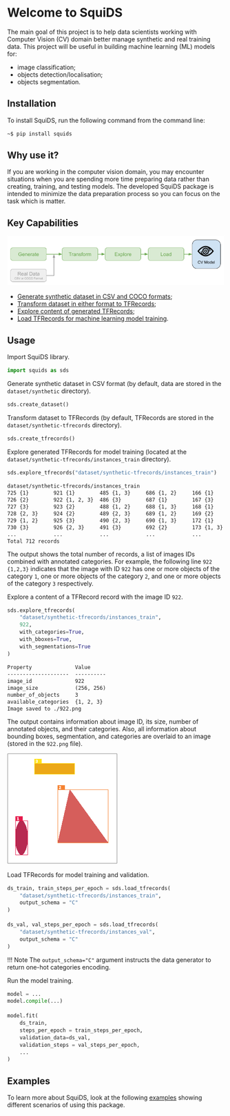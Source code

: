 # Welcome to SquiDS

The main goal of this project is to help data scientists working with Computer Vision (CV) domain better manage synthetic and real training data. This project will be useful in building machine learning (ML) models for:

* image classification;
* objects detection/localisation;
* objects segmentation.

## Installation

To install SquiDS, run the following command from the command line:

```bash
~$ pip install squids
```

## Why use it?

If you are working in the computer vision domain, you may encounter situations when you are spending more time preparing data rather than creating, training, and testing models. The developed SquiDS package is intended to minimize the data preparation process so you can focus on the task which is matter.

## Key Capabilities

![architecture](images/architecture.png)

* [Generate synthetic dataset in CSV and COCO formats](generator.md);
* [Transform dataset in either format to TFRecords](transformer.md);
* [Explore content of generated TFRecords](explorer.md);
* [Load TFRecords for machine learning model training](loader.md).

## Usage

Import SquiDS library.

```Python
import squids as sds
```

Generate synthetic dataset in CSV format (by default, data are stored in the `dataset/synthetic` directory).

```Python
sds.create_dataset()
```

Transform dataset to TFRecords (by default, TFRecords are stored in the `dataset/synthetic-tfrecords` directory).

```Python
sds.create_tfrecords()
```

Explore generated TFRecords for model training (located at the `dataset/synthetic-tfrecords/instances_train` directory).

```Python
sds.explore_tfrecords("dataset/synthetic-tfrecords/instances_train")
```

```text
dataset/synthetic-tfrecords/instances_train
725 {1}        921 {1}        485 {1, 3}     686 {1, 2}     166 {1}
726 {2}        922 {1, 2, 3}  486 {3}        687 {1}        167 {3}
727 {3}        923 {2}        488 {1, 2}     688 {1, 3}     168 {1}
728 {2, 3}     924 {2}        489 {2, 3}     689 {1, 2}     169 {2}
729 {1, 2}     925 {3}        490 {2, 3}     690 {1, 3}     172 {1}
730 {3}        926 {2, 3}     491 {3}        692 {2}        173 {1, 3}
...            ...            ...            ...            ...
Total 712 records
```

The output shows the total number of records, a list of images IDs combined with annotated categories. For example, the following line `922 {1,2,3}` indicates that the image with ID `922` has one or more objects of the category `1`, one or more objects of the category `2`, and one or more objects of the category `3` respectively.

Explore a content of a TFRecord record with the image ID `922`.

```Python
sds.explore_tfrecords(
    "dataset/synthetic-tfrecords/instances_train",
    922,
    with_categories=True,
    with_bboxes=True,
    with_segmentations=True
)
```

```text
Property              Value
--------------------  ----------
image_id              922
image_size            (256, 256)
number_of_objects     3
available_categories  {1, 2, 3}
Image saved to ./922.png
```

The output contains information about image ID, its size, number of annotated objects, and their categories. Also, all information about bounding boxes, segmentation, and categories are overlaid to an image (stored in the `922.png` file).

![Example Image](images/image_with_overlays.png)

Load TFRecords for model training and validation.

```Python
ds_train, train_steps_per_epoch = sds.load_tfrecords(
    "dataset/synthetic-tfrecords/instances_train", 
    output_schema = "C"
)

ds_val, val_steps_per_epoch = sds.load_tfrecords(
    "dataset/synthetic-tfrecords/instances_val", 
    output_schema = "C"
)
```

!!! Note
    The `output_schema="C"` argument instructs the data generator to return one-hot categories encoding.

Run the model training.

```Python
model = ...
model.compile(...)

model.fit(
    ds_train,
    steps_per_epoch = train_steps_per_epoch,
    validation_data=ds_val,
    validation_steps = val_steps_per_epoch,
    ...
)
```

## Examples

To learn more about SquiDS, look at the following [examples](examples.md) showing different scenarios of using this package.

